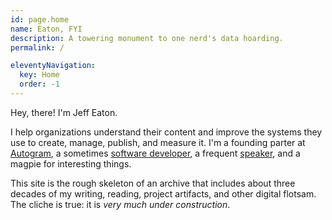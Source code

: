 ```yaml
---
id: page.home
name: Eaton, FYI
description: A towering monument to one nerd's data hoarding.
permalink: /

eleventyNavigation:
  key: Home
  order: -1
---
```

Hey, there! I'm Jeff Eaton.

I help organizations understand their content and improve the systems they use to create, manage, publish, and measure it. I'm a founding parter at [Autogram](https://autogram.is), a sometimes [software developer](https://github.com/eaton), a frequent [speaker](/talks/), and a magpie for interesting things.

This site is the rough skeleton of an archive that includes about three decades of my writing, reading, project artifacts, and other digital flotsam. The cliche is true: it is *very much under construction*.
